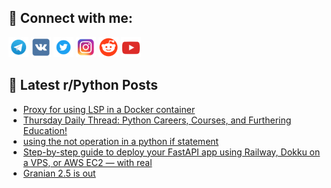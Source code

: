 ## 🔎 Connect with me:
[<img src="https://github.com/bullbesh/bullbesh/blob/main/images/Telegram.png" width="32" height="32" />](https://t.me/bullbesh)
[<img src="https://github.com/bullbesh/bullbesh/blob/main/images/VK.png" width="32" height="32" />](https://vk.com/bullbesh)
[<img src="https://github.com/bullbesh/bullbesh/blob/main/images/Twitter.png" width="32" height="32" />](https://twitter.com/bullbesh1)
[<img src="https://github.com/bullbesh/bullbesh/blob/main/images/Instagram.png" width="32" height="32" />](https://www.instagram.com/bullbesh)
[<img src="https://github.com/bullbesh/bullbesh/blob/main/images/Reddit.png" width="32" height="32" />](https://www.reddit.com/user/bullbesh)
[<img src="https://github.com/bullbesh/bullbesh/blob/main/images/YouTube.png" width="32" height="32" />](https://www.youtube.com/channel/UCtfjRs6uzgq5mfm8S06WTcg)

## 📕 Latest r/Python Posts
<!-- BLOG-POST-LIST:START -->
- [Proxy for using LSP in a Docker container](https://www.reddit.com/r/Python/comments/1mdq489/proxy_for_using_lsp_in_a_docker_container/)
- [Thursday Daily Thread: Python Careers, Courses, and Furthering Education!](https://www.reddit.com/r/Python/comments/1mdmo51/thursday_daily_thread_python_careers_courses_and/)
- [using the not operation in a python if statement](https://www.reddit.com/r/Python/comments/1mdlsqx/using_the_not_operation_in_a_python_if_statement/)
- [Step-by-step guide to deploy your FastAPI app using Railway, Dokku on a VPS, or AWS EC2 — with real](https://www.reddit.com/r/Python/comments/1mdkmvd/stepbystep_guide_to_deploy_your_fastapi_app_using/)
- [Granian 2.5 is out](https://www.reddit.com/r/Python/comments/1mdi14s/granian_25_is_out/)
<!-- BLOG-POST-LIST:END -->
